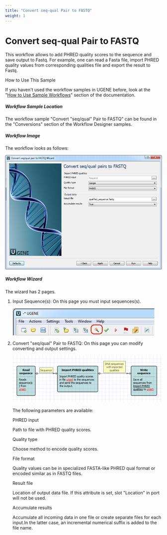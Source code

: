```yaml
---
title: "Convert seq-qual Pair to FASTQ"
weight: 1
---
```



# Convert seq-qual Pair to FASTQ

This workflow allows to add PHRED quality scores to the sequence and save output to Fastq. For example, one can read a Fasta file, import PHRED quality values from corresponding qualities file and export the result to Fastq.

How to Use This Sample

If you haven't used the workflow samples in UGENE before, look at the "[How to Use Sample Workflows](how-to-use-sample-workflows.md)" section of the documentation.

##### Workflow Sample Location

The workflow sample "Convert "seq/qual" Pair to FASTQ" can be found in the "Conversions" section of the Workflow Designer samples.

##### Workflow Image

The workflow looks as follows:


![](/images/65930245/65930246.png)

##### Workflow Wizard

The wizard has 2 pages.

1.  Input Sequence(s): On this page you must input sequences(s).


    ![](/images/65930245/65930247.png)

2.  Convert "seq/qual" Pair to FASTQ: On this page you can modify converting and output settings.


    ![](/images/65930245/65930248.png)

    The following parameters are available:

    PHRED input

    Path to file with PHRED quality scores.

    Quality type

    Choose method to encode quality scores.

    File format

    Quality values can be in specialized FASTA-like PHRED qual format or encoded similar as in FASTQ files.

    Result file

    Location of output data file. If this attribute is set, slot "Location" in port will not be used.

    Accumulate results

    Accumulate all incoming data in one file or create separate files for each input.In the latter case, an incremental numerical suffix is added to the file name.
